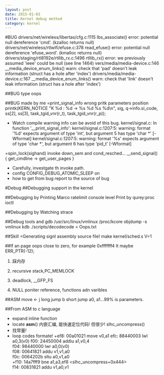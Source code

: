 ```yaml
---
layout: post
date: 2015-01-03
title: Kernel debug method
category: kernel
---
```

#BUG
drivers/net/wireless/libertas/cfg.c:1115 lbs_associate() error: potential null dereference 'cmd'.  (kzalloc returns null)
drivers/net/wireless/rtlwifi/efuse.c:378 read_efuse() error: potential null dereference 'efuse_word'.  (kmalloc returns null)
drivers/staging/rtl8192e/rtllib_rx.c:1496 rtllib_rx() error: we previously assumed 'ieee' could be null (see line 1464)
vers/media/media-device.c:146 __media_device_enum_links() warn: check that 'pad' doesn't leak information (struct has a hole after 'index')
drivers/media/media-device.c:167 __media_device_enum_links() warn: check that 'link' doesn't leak information (struct has a hole after 'index')

##BUG type
oops

##BUG made by me
=print_signal_info wrong pritk parameters position
        printk(KERN_NOTICE "K %d : %d -> %s %d %s %d\n", sig, q->info.si_code,
                ss[2], ss[3], task_tgid_vnr(r_t), task_tgid_vnr(r_p));
* Watch compile warning info can be avoid of this bug.
kernel/signal.c: In function '__print_signal_info':
kernel/signal.c:1207:5: warning: format '%d' expects argument of type 'int', but argument 5 has type 'char *' [-Wformat]
kernel/signal.c:1207:5: warning: format '%s' expects argument of type 'char *', but argument 6 has type 'pid_t' [-Wformat]

=spin_lock(sighand) invoke down_sem and cond_resched...
	__send_signal()
{
	get_cmdline -> get_user_pages
}
* Carefully, investgate th invoke path.
* config CONFIG_DEBUG_ATOMIC_SLEEP on
* how to get from bug report to the source of bug

#Debug
##Debugging support in the kernel

##Debugging by Printing
Marco
ratelimit
console level
Print by qurey:proc ioctl

##Debugging by Watching
strace

##Debug tools and 
gdb /usr/src/linux/vmlinux /proc/kcore
objdump -s vmlinux
kdb
./scripts/decodecode < Oops.txt

##Skill
=Generating signl assembly source file!
make kernel/sched.s V=1

##If an page oops close to zero, for example 0xfffffff4
It maybe ERR_PTR(-12);

1. 踩内存

2. recursive stack,PC_MEMLOCK 

3. deadlock, __GFP_FS

4. NULL poniter reference, functions adn varibles

##ASM
move <-
j long jump
b short jump
a0, a1...99% is parameters.

##From ASM to c language
* expand inline function
* locate __asm__() 内嵌汇编, 能快速定位代码! 但很少! slhc_uncompress()
* 找常量!
* loop codes formate!
+ef8:   00a01021    move    v0,a1
 efc:   88440003    lwl a0,3(v0)
 f00:   24450004    addiu   a1,v0,4                                                                                                           
 f04:   98440000    lwr a0,0(v0)                                                                                                               
 f08:   00641821    addu    v1,v1,a0                                                                                                            
 f0c:   0064202b    sltu    a0,v1,a0                                                                                                             
+f10:   14a7fff9    bne a1,a3,ef8 <slhc_uncompress+0x444>                                                                                         
 f14:   00831821    addu    v1,a0,v1

